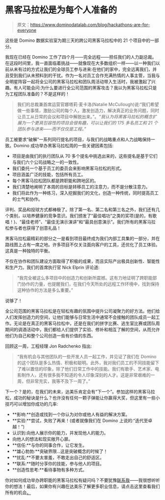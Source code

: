 # 黑客马拉松是为每个人准备的

> 原文：<https://www.dominodatalab.com/blog/hackathons-are-for-everyone>

[](/blog/company-updates/)这些是 Domino 数据实验室为期三天的跨公司黑客马拉松中的 21 个项目中的一部分。

我现在已经在 Domino 工作了四个月——完全远程——担任我们的人力副总裁。在这段时间里，我一直面临着挑战——就像现在大多数组织一样——以一种我们以前从未有过的方式让我们的全球员工参与进来:在他们的家中，完全远离我们，并且受到我们从未预料到的干扰。作为一名对员工合作充满热情的人事主管，当我与全明星阵容一起将全公司的黑客马拉松和团队周活动带入生活时，我被激起了兴趣。有人可能会问:为什么要进行全公司范围的黑客攻击？我以为黑客马拉松只是为工程团队准备的？不是这样的！

> 我们的总裁兼首席运营官娜塔莉·麦卡洛(Natalie McCullough)说:“我们希望做一些事情，激励公司的每个人，激发创造力，解决真正的业务问题，同时让员工从日常的会议和项目中解脱出来。”。*“我认为将黑客马拉松的概念扩展为一个更具包容性的项目会很有趣，可以让我们的 175 多名员工和 21 个团队参与进来——而不仅仅是工程。”*

员工被要求“破解”一系列同行提名的项目，与我们的战略重点和人力战略保持一致。Domino 成功举办黑客马拉松周的一些关键因素包括:

*   项目是由我们的执行团队从 70 多个提名中挑选出来的，这些提名是基于它们与我们六个公司战略之一的一致性。
*   我们委托一个基于员工的委员会来影响黑客马拉松的形式。
*   项目涵盖广泛的技能，包括所有员工。
*   每个黑客马拉松团队都是跨职能和跨地区的。
*   我们清楚地阐明了本周的目标是转移员工的注意力，而不是分散注意力。
*   我们将此作为一种练习，深入挖掘我们的文化，创造一种传统，同时提高员工的士气和协作。

评判、奖品和投球方式都棒极了。除了第一名、第二名和第三名之外，我们还有几个类别，以培养健康的竞争意识。我们颁发了“最佳唱功”之类的奖项(是的，有歌唱！)、“最佳老师”、“最佳无演示演讲”和“最具创意演示”。我们所有的黑客马拉松参与者也获得了创意礼品！

黑客马拉松最精彩的部分之一是看到项目最终成为我们内部工具集的一部分，并在路线图上占有一席之地。许多项目不仅关注面向客户的工具，还优化了员工体验。这真是一种独特的平衡。

不仅在协作和团队建设方面取得了积极的成果，而且实际产出极具创新性、智能性和生产力。我们的首席执行官 Nick Elprin 评论道:

> “我完全被这么多项目中的创造力和创新所震撼。这有力地证明了跨职能部门协作的力量，也提醒我们，在我们今天所处的远程工作环境中，找到保持这种协作的方法是多么重要。”

说够了！

全公司范围的黑客马拉松是在轻松有趣的氛围中提升公司凝聚力的好方法。他们给人们发挥创造力的空间，让他们能够与日常生活中通常不会接触的团队成员一起工作。无论是在真正的黑客马拉松中，还是在我们的拼字比赛、逃生室比赛或团队周期间的调酒活动中，我们都给人们提供了实验、修补和相互了解的空间，从而允许他们为自己和整个公司创造一些有价值的东西。

回顾这一周，工程经理 Jon Radchenko 指出:

> “我有机会与其他团队的一些开发人员一起工作，并见证了我们在 Domino 的这个团队是多么热情、积极和聪明。此外，我对我们员工的不同技能留下了难以置信的印象，除了他们日常工作中的技能。我们有歌手、艺术家、电影制作人，还有很多我不知道的令人印象深刻的人才。这是非常艰难的一周，但非常充实，我等不及下一周了。”

下一个？是的，在我们的未来，达美乐肯定会有“下一个”。参加这样的黑客马拉松，成功的秘诀是什么？也许没有任何一颗子弹能让你赢得大奖，但这里有一些小技巧可以增加你成功的几率:

*   **影响:**创造或找到一个你认为对你或他人有益的解决方案。
*   **实验:**尝试，失败了再来！(或者就像我们在 Domino 上说的:“迭代至卓越！”)
*   认识到:向他人展示你的能力，并发现他人的能力。
*   向他人的想法和现实敞开心扉。
*   **信任:**与你的同事合作，让它发生。
*   **雄心勃勃:**突破界限…这是突破概念的时候了！
*   **扰乱:**不要太害羞，不敢走出自己的舒适区。
*   **联系:**随时分享你的技能，参与他人的项目。
*   **创造性思考:**看待事物有多种方式。

你对如何成功举办跨职能的黑客马拉松有疑问吗？不要犹豫[联系我](mailto:michelle.arieta@dominodatalab.com)——我很想听听你的想法！最后，如果你有兴趣在达美乐了解更多职业信息，请点击这里查看我们所有的机会[。](https://careers.dominodatalab.com/)